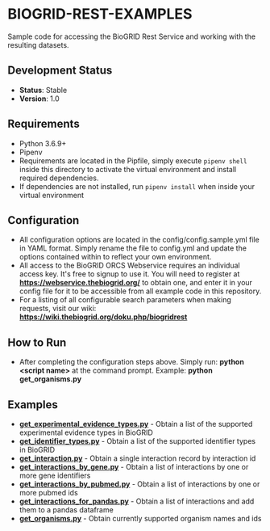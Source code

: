 # BIOGRID-REST-EXAMPLES
Sample code for accessing the BioGRID Rest Service and working with the resulting datasets.

## Development Status
+ **Status**: Stable
+ **Version**: 1.0

## Requirements
+ Python 3.6.9+
+ Pipenv
+ Requirements are located in the Pipfile, simply execute `pipenv shell` inside this directory to activate the virtual environment and install required dependencies.
+ If dependencies are not installed, run `pipenv install` when inside your virtual environment

## Configuration
+ All configuration options are located in the config/config.sample.yml file in YAML format. Simply rename the file to config.yml and update the options contained within to reflect your own environment.
+ All access to the BioGRID ORCS Webservice requires an individual access key. It's free to signup to use it. You will need to register at **https://webservice.thebiogrid.org/** to obtain one, and enter it in your config file for it to be accessible from all example code in this repository.
+ For a listing of all configurable search parameters when making requests, visit our wiki: **https://wiki.thebiogrid.org/doku.php/biogridrest**

## How to Run
+ After completing the configuration steps above. Simply run: **python \<script name\>** at the command prompt. Example: **python get_organisms.py**

## Examples
+ [**get_experimental_evidence_types.py**](https://github.com/BioGRID/BIOGRID-REST-EXAMPLES/blob/master/get_experimental_evidence_types.py.py) - Obtain a list of the supported experimental evidence types in BioGRID
+ [**get_identifier_types.py**](https://github.com/BioGRID/BIOGRID-REST-EXAMPLES/blob/master/get_identifier_types.py) - Obtain a list of the supported identifier types in BioGRID
+ [**get_interaction.py**](https://github.com/BioGRID/BIOGRID-REST-EXAMPLES/blob/master/get_interaction.py) - Obtain a single interaction record by interaction id
+ [**get_interactions_by_gene.py**](https://github.com/BioGRID/BIOGRID-REST-EXAMPLES/blob/master/get_interactions_by_gene.py) - Obtain a list of interactions by one or more gene identifiers
+ [**get_interactions_by_pubmed.py**](https://github.com/BioGRID/BIOGRID-REST-EXAMPLES/blob/master/get_interactions_by_pubmed.py) - Obtain a list of interactions by one or more pubmed ids
+ [**get_interactions_for_pandas.py**](https://github.com/BioGRID/BIOGRID-REST-EXAMPLES/blob/master/get_interactions_for_pandas.py) - Obtain a list of interactions and add them to a pandas dataframe
+ [**get_organisms.py**](https://github.com/BioGRID/BIOGRID-REST-EXAMPLES/blob/master/get_organisms.py) - Obtain currently supported organism names and ids
